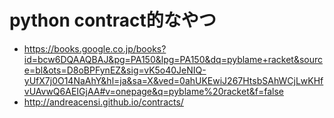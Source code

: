 # python contract的なやつ

- https://books.google.co.jp/books?id=bcw6DQAAQBAJ&pg=PA150&lpg=PA150&dq=pyblame+racket&source=bl&ots=D8oBPFynEZ&sig=vK5o40JeNIQ-yUfX7j0O14NaAhY&hl=ja&sa=X&ved=0ahUKEwiJ267HtsbSAhWCjLwKHfvUAvwQ6AEIGjAA#v=onepage&q=pyblame%20racket&f=false
- http://andreacensi.github.io/contracts/
